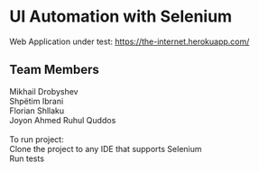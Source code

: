 # UI Automation with Selenium

Web Application under test: https://the-internet.herokuapp.com/  

## Team Members
Mikhail Drobyshev<br>
Shpëtim Ibrani<br>
Florian Shllaku<br>
Joyon Ahmed Ruhul Quddos<br>
<br>
To run project:<br>
Clone the project to any IDE that supports Selenium<br>
Run tests

